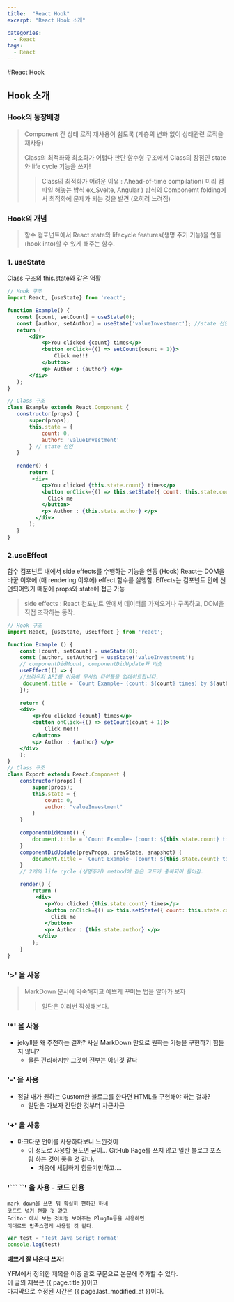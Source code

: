 ```yaml
---
title:  "React Hook"
excerpt: "React Hook 소개"

categories:
  - React
tags:
  - React
---  
```


#React Hook

## Hook 소개
### Hook의 등장배경
> Component 간 상태 로직 재사용이 쉽도록 (계층의 변화 없이 상태관련 로직을 재사용)
>
> Class의 최적화와 최소화가 어렵다 판단 함수형 구조에서 Class의 장점인 state와 life cycle 기능을 쓰자!
>> Class의 최적화가 어려운 이유 : Ahead-of-time compilation( 미리 컴파일 해놓는 방식 ex_Svelte, Angular ) 방식의 Componemt folding에서 최적화에 문제가 되는 것을 발견 (오히려 느려짐) 
>
> 
### Hook의 개념
> 함수 컴포넌트에서 React state와 lifecycle features(생명 주기 기능)을 연동(hook into)할 수 있게 해주는 함수.
### 1. useState
 Class 구조의 this.state와 같은 역활
 
 ```jsx harmony
// Hook 구조
import React, {useState} from 'react';

function Example() {
    const [count, setCount] = useState(0);
    const [author, setAuthor] = useState('valueInvestment'); //state 선언
    return (
        <div>
            <p>You clicked {count} times</p>
            <button onClick={() => setCount(count + 1)}>
                Click me!!!
            </button>
            <p> Author : {author} </p>
        </div>    
    );
}

// Class 구조
class Example extends React.Component {
    constructor(props) {
        super(props);    
        this.state = {
            count: 0,
            author: 'valueInvestment'
        } // state 선언
    }
    
    render() {
        return (
         <div>
            <p>You clicked {this.state.count} times</p>
            <button onClick={() => this.setState({ count: this.state.count + 1 })}>
              Click me
            </button>
            <p> Author : {this.state.author} </p>
          </div>
        );   
    }
}   
``` 
### 2.useEffect
 함수 컴포넌트 내에서 side effects를 수행하는 기능을 연동 (Hook)
 React는 DOM을 바꾼 이후에 (매 rendering 이후에) effect 함수를 실행함.
 Effects는 컴포넌트 안에 선언되어있기 때문에 props와 state에 접근 가능 
 > side effects : React 컴포넌트 안에서 데이터를 가져오거나 구독하고, DOM을 직접 조작하는 동작.
```jsx harmony
// Hook 구조
import React, {useState, useEffect } from 'react';

function Example () {
    const [count, setCount] = useState(0);
    const [author, setAuthor] = useState('valueInvestment');
    // componentDidMount, componentDidUpdate와 비슷
    useEffect(() => {
    //브라우저 API를 이용해 문서의 타이틀을 업데이트합니다.
     document.title = `Count Example~ (count: ${count} times) by ${author}`;    
    });
    
    return (
    <div>
        <p>You clicked {count} times</p>
        <button onClick={() => setCount(count + 1)}>
            Click me!!!
        </button>
        <p> Author : {author} </p>
    </div>    
    );
}
// Class 구조
class Export extends React.Component {
    constructor(props) {
        super(props);
        this.state = {
            count: 0,
            author: "valueInvestment"
        }   
    }
    
    componentDidMount() {
        document.title = `Count Example~ (count: ${this.state.count} times) by ${this.state.author} `;
    }
    componentDidUpdate(prevProps, prevState, snapshot) {
        document.title = `Count Example~ (count: ${this.state.count} times) by ${this.state.author} `;
    }
    // 2개의 life cycle (생명주기) method에 같은 코드가 중복되어 들어감.

    render() {
        return (
         <div>
            <p>You clicked {this.state.count} times</p>
            <button onClick={() => this.setState({ count: this.state.count + 1 })}>
              Click me
            </button>
            <p> Author : {this.state.author} </p>
          </div>
        );   
    }
}
```
### '>' 을 사용

> MarkDown 문서에 익숙해지고 예쁘게 꾸미는 법을 알아가 보자
>>일단은 여러번 작성해본다.

### '*' 을 사용

* jekyll을 왜 추천하는 걸까? 사실 MarkDown 만으로 원하는 기능을 구현하기 힘들지 않나?
  * 물론 편리하지만 그것이 전부는 아닌것 같다  
 
### '-' 을 사용
- 정말 내가 원하는 Custom한 블로그를 한다면 HTML을 구현해야 하는 걸까?
  - 일단은 가보자 간단한 것부터 차근차근
  
### '+' 을 사용
+ 마크다운 언어를 사용하다보니 느낀것이
    + 이 정도로 사용할 용도면 굳이... GitHub Page를 쓰지 않고 일반 블로그 포스팅 하는 것이 좋을 것 같다.
        + 처음에 세팅하기 힘들기만하고....
        
         
### '``` ``' 을 사용 - **코드 인용**
```
mark down을 쓰면 뭐 확실히 편하긴 하네
코드도 넣기 편할 것 같고  
Editor 에서 보는 것처럼 보여주는 PlugIn등을 사용하면
이대로도 만족스럽게 사용할 것 같다.  
```

```javascript
var test = 'Test Java Script Format'
console.log(test)
```

**예쁘게 잘 나온다 쓰자!**

YFM에서 정의한 제목을 이중 괄호 구문으로 본문에 추가할 수 있다.  
이 글의 제목은 {{ page.title }}이고  
마지막으로 수정된 시간은 {{ page.last_modified_at }}이다.  